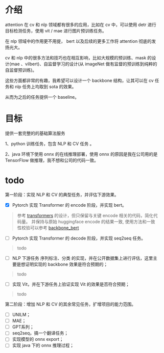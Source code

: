 # 介绍
attention 在 cv 和 nlp 领域都有很多的应用，比如在 cv 中，可以使用 detr 进行目标检测任务，使用 vit / mae 进行图片预训练任务。

在 nlp 领域中的作用更不用提， bert 以及后续的更多工作将 attention 彻底的发扬光大。

cv 和 nlp 中的很多方法和技巧也在相互影响，比如大规模的预训练、mask 的设计(mae 、vilbert)、自监督学习的设计(从 imageNet 做有监督的预训练到纯粹的自监督预训练)。

这些方面都非常的有趣，我希望可以设计一个 backbone 结构，让其可以在 cv 任务和 nlp 任务上均取到 sota 的效果。

从而为之后的任务提供一个 baseline。

# 目标
提供一套完整的的基础算法服务

1、python 训练任务，包含 NLP 和 CV 任务 。

2、java 环境下使用 onnx 的在线推理部署，使用 onnx 的原因是我在公司用的是 TensorFlow 做推理，我不想和公司的代码一致。

# todo
第一阶段：实现 NLP 和 CV 的典型任务，并评估下游效果。
- [x]  Pytorch 实现 Transformer 的 encode 阶段，并实现 bert。 
  > 参考 [transformers](https://github.com/huggingface/transformers) 的设计，但只保留与关键 encode 相关的代码，简化代码量。
  并保持与原始 huggingface encode 的结果一致, 使用方法和一致性校验可以参考 [backbone_bert](pure_attention/backbone_bert/README.md)
- [ ]  Pytorch 实现 Transformer 的 decode 阶段，并实现 seq2seq 任务。
  > todo
- [ ]  NLP 下游任务 序列标注、分类 的实现，并在公开数据集上进行评估，这里主要是想证明实现的 backbone 效果是符合预期的；
  > todo
- [ ]  实现 Vit，并在下游任务上验证实现 Vit 的效果是否符合预期；
  > todo

 第二阶段：增加 NLP 和 CV 的其余常见任务，扩增项目的能力范围。
- [ ] UNILM；
- [ ] MAE；
- [ ] GPT系列；
- [ ] seq2seq，搞一个翻译任务；
- [ ] 实现模型的 onnx export； 
- [ ] 实现 java 下的 onnx 推理过程；
